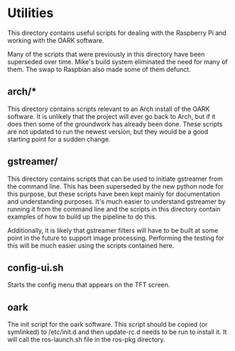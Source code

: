 # Utilities #

This directory contains useful scripts for dealing with the Raspberry Pi and
working with the OARK software.

Many of the scripts that were previously in this directory have been
superseded over time. Mike's build system eliminated the need for many of
them. The swap to Raspbian also made some of them defunct.


## arch/* ##

This directory contains scripts relevant to an Arch install of the OARK
software. It is unlikely that the project will ever go back to Arch, but if it
does then some of the groundwork has already been done. These scripts are not
updated to run the newest version, but they would be a good starting point for
a sudden change.


## gstreamer/ ##

This directory contains scripts that can be used to initiate gstreamer from
the command line. This has been superseded by the new python node for this
purpose, but these scripts have been kept mainly for documentation and
understanding purposes. It's much easier to understand gstreamer by running it
from the command line and the scripts in this directory contain examples of
how to build up the pipeline to do this.

Additionally, it is likely that gstreamer filters will have to be built at
some point in the future to support image processing. Performing the testing
for this will be much easier using the scripts contained here.


## config-ui.sh ##

Starts the config menu that appears on the TFT screen.


## oark ##

The init script for the oark software. This script should be copied (or
symlinked) to /etc/init.d and then update-rc.d needs to be run to install it.
It will call the ros-launch.sh file in the ros-pkg directory.

